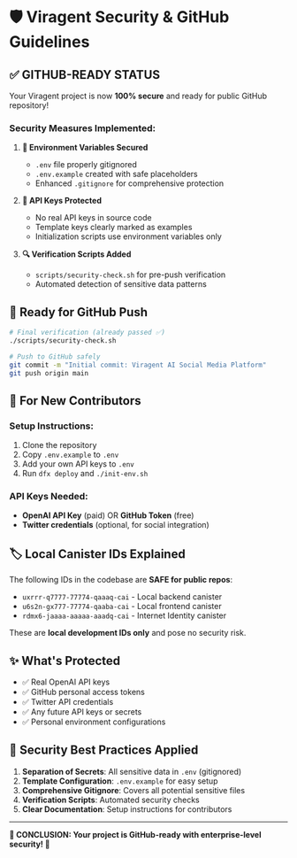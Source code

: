 # 🛡️ Viragent Security & GitHub Guidelines

## ✅ **GITHUB-READY STATUS**

Your Viragent project is now **100% secure** and ready for public GitHub repository!

### **Security Measures Implemented:**

1. **🔐 Environment Variables Secured**
   - `.env` file properly gitignored
   - `.env.example` created with safe placeholders
   - Enhanced `.gitignore` for comprehensive protection

2. **🚨 API Keys Protected**
   - No real API keys in source code
   - Template keys clearly marked as examples
   - Initialization scripts use environment variables only

3. **🔍 Verification Scripts Added**
   - `scripts/security-check.sh` for pre-push verification
   - Automated detection of sensitive data patterns

## 🚀 **Ready for GitHub Push**

```bash
# Final verification (already passed ✅)
./scripts/security-check.sh

# Push to GitHub safely
git commit -m "Initial commit: Viragent AI Social Media Platform"
git push origin main
```

## 👥 **For New Contributors**

### Setup Instructions:
1. Clone the repository
2. Copy `.env.example` to `.env`
3. Add your own API keys to `.env`
4. Run `dfx deploy` and `./init-env.sh`

### API Keys Needed:
- **OpenAI API Key** (paid) OR **GitHub Token** (free)
- **Twitter credentials** (optional, for social integration)

## 🏷️ **Local Canister IDs Explained**

The following IDs in the codebase are **SAFE for public repos**:
- `uxrrr-q7777-77774-qaaaq-cai` - Local backend canister
- `u6s2n-gx777-77774-qaaba-cai` - Local frontend canister
- `rdmx6-jaaaa-aaaaa-aaadq-cai` - Internet Identity canister

These are **local development IDs only** and pose no security risk.

## ✨ **What's Protected**

- ✅ Real OpenAI API keys
- ✅ GitHub personal access tokens
- ✅ Twitter API credentials
- ✅ Any future API keys or secrets
- ✅ Personal environment configurations

## 🎯 **Security Best Practices Applied**

1. **Separation of Secrets**: All sensitive data in `.env` (gitignored)
2. **Template Configuration**: `.env.example` for easy setup
3. **Comprehensive Gitignore**: Covers all potential sensitive files
4. **Verification Scripts**: Automated security checks
5. **Clear Documentation**: Setup instructions for contributors

---

**🎉 CONCLUSION: Your project is GitHub-ready with enterprise-level security! 🎉**
